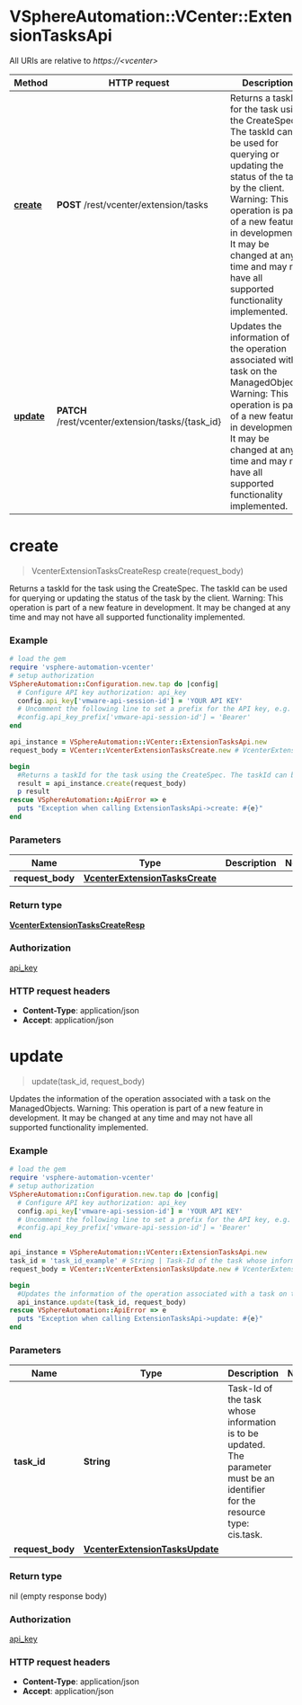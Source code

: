 # VSphereAutomation::VCenter::ExtensionTasksApi

All URIs are relative to *https://&lt;vcenter&gt;*

Method | HTTP request | Description
------------- | ------------- | -------------
[**create**](ExtensionTasksApi.md#create) | **POST** /rest/vcenter/extension/tasks | Returns a taskId for the task using the CreateSpec. The taskId can be used for querying or updating the status of the task by the client. Warning: This operation is part of a new feature in development. It may be changed at any time and may not have all supported functionality implemented.
[**update**](ExtensionTasksApi.md#update) | **PATCH** /rest/vcenter/extension/tasks/{task_id} | Updates the information of the operation associated with a task on the ManagedObjects. Warning: This operation is part of a new feature in development. It may be changed at any time and may not have all supported functionality implemented.


# **create**
> VcenterExtensionTasksCreateResp create(request_body)

Returns a taskId for the task using the CreateSpec. The taskId can be used for querying or updating the status of the task by the client. Warning: This operation is part of a new feature in development. It may be changed at any time and may not have all supported functionality implemented.

### Example
```ruby
# load the gem
require 'vsphere-automation-vcenter'
# setup authorization
VSphereAutomation::Configuration.new.tap do |config|
  # Configure API key authorization: api_key
  config.api_key['vmware-api-session-id'] = 'YOUR API KEY'
  # Uncomment the following line to set a prefix for the API key, e.g. 'Bearer' (defaults to nil)
  #config.api_key_prefix['vmware-api-session-id'] = 'Bearer'
end

api_instance = VSphereAutomation::VCenter::ExtensionTasksApi.new
request_body = VCenter::VcenterExtensionTasksCreate.new # VcenterExtensionTasksCreate | 

begin
  #Returns a taskId for the task using the CreateSpec. The taskId can be used for querying or updating the status of the task by the client. Warning: This operation is part of a new feature in development. It may be changed at any time and may not have all supported functionality implemented.
  result = api_instance.create(request_body)
  p result
rescue VSphereAutomation::ApiError => e
  puts "Exception when calling ExtensionTasksApi->create: #{e}"
end
```

### Parameters

Name | Type | Description  | Notes
------------- | ------------- | ------------- | -------------
 **request_body** | [**VcenterExtensionTasksCreate**](VcenterExtensionTasksCreate.md)|  | 

### Return type

[**VcenterExtensionTasksCreateResp**](VcenterExtensionTasksCreateResp.md)

### Authorization

[api_key](../README.md#api_key)

### HTTP request headers

 - **Content-Type**: application/json
 - **Accept**: application/json



# **update**
> update(task_id, request_body)

Updates the information of the operation associated with a task on the ManagedObjects. Warning: This operation is part of a new feature in development. It may be changed at any time and may not have all supported functionality implemented.

### Example
```ruby
# load the gem
require 'vsphere-automation-vcenter'
# setup authorization
VSphereAutomation::Configuration.new.tap do |config|
  # Configure API key authorization: api_key
  config.api_key['vmware-api-session-id'] = 'YOUR API KEY'
  # Uncomment the following line to set a prefix for the API key, e.g. 'Bearer' (defaults to nil)
  #config.api_key_prefix['vmware-api-session-id'] = 'Bearer'
end

api_instance = VSphereAutomation::VCenter::ExtensionTasksApi.new
task_id = 'task_id_example' # String | Task-Id of the task whose information is to be updated. The parameter must be an identifier for the resource type: cis.task.
request_body = VCenter::VcenterExtensionTasksUpdate.new # VcenterExtensionTasksUpdate | 

begin
  #Updates the information of the operation associated with a task on the ManagedObjects. Warning: This operation is part of a new feature in development. It may be changed at any time and may not have all supported functionality implemented.
  api_instance.update(task_id, request_body)
rescue VSphereAutomation::ApiError => e
  puts "Exception when calling ExtensionTasksApi->update: #{e}"
end
```

### Parameters

Name | Type | Description  | Notes
------------- | ------------- | ------------- | -------------
 **task_id** | **String**| Task-Id of the task whose information is to be updated. The parameter must be an identifier for the resource type: cis.task. | 
 **request_body** | [**VcenterExtensionTasksUpdate**](VcenterExtensionTasksUpdate.md)|  | 

### Return type

nil (empty response body)

### Authorization

[api_key](../README.md#api_key)

### HTTP request headers

 - **Content-Type**: application/json
 - **Accept**: application/json



